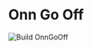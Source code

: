 # Onn Go Off

![Build OnnGoOff](https://github.com/OnnGoOff/OnnGoOff.github.io/workflows/Build%20OnnGoOff/badge.svg)
